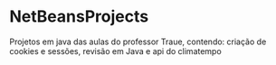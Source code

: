 # NetBeansProjects
Projetos em java das aulas do professor Traue, contendo: criação de cookies e sessões, revisão em Java e api do climatempo
